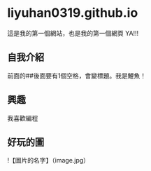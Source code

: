 # liyuhan0319.github.io

這是我的第一個網站，也是我的第一個網頁 YA!!! 

## 自我介紹
前面的##後面要有1個空格，會變標題。我是鯉魚！

## 興趣
我喜歡編程

## 好玩的圖


!【圖片的名字】（image.jpg）

